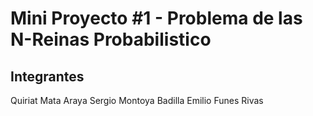 # Mini Proyecto #1 - Problema de las N-Reinas Probabilistico
## Integrantes
Quiriat Mata Araya
Sergio Montoya Badilla
Emilio Funes Rivas
